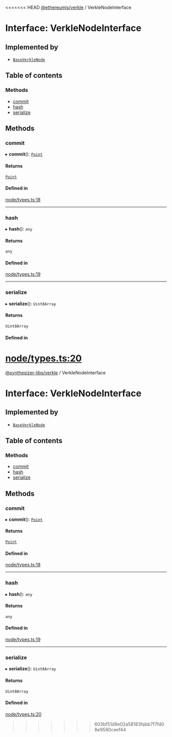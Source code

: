 <<<<<<< HEAD
[@ethereumjs/verkle](../README.md) / VerkleNodeInterface

# Interface: VerkleNodeInterface

## Implemented by

- [`BaseVerkleNode`](../classes/BaseVerkleNode.md)

## Table of contents

### Methods

- [commit](VerkleNodeInterface.md#commit)
- [hash](VerkleNodeInterface.md#hash)
- [serialize](VerkleNodeInterface.md#serialize)

## Methods

### commit

▸ **commit**(): [`Point`](Point.md)

#### Returns

[`Point`](Point.md)

#### Defined in

[node/types.ts:18](https://github.com/ethereumjs/ethereumjs-monorepo/blob/master/packages/verkle/src/node/types.ts#L18)

___

### hash

▸ **hash**(): `any`

#### Returns

`any`

#### Defined in

[node/types.ts:19](https://github.com/ethereumjs/ethereumjs-monorepo/blob/master/packages/verkle/src/node/types.ts#L19)

___

### serialize

▸ **serialize**(): `Uint8Array`

#### Returns

`Uint8Array`

#### Defined in

[node/types.ts:20](https://github.com/ethereumjs/ethereumjs-monorepo/blob/master/packages/verkle/src/node/types.ts#L20)
=======
[@synthesizer-libs/verkle](../README.md) / VerkleNodeInterface

# Interface: VerkleNodeInterface

## Implemented by

- [`BaseVerkleNode`](../classes/BaseVerkleNode.md)

## Table of contents

### Methods

- [commit](VerkleNodeInterface.md#commit)
- [hash](VerkleNodeInterface.md#hash)
- [serialize](VerkleNodeInterface.md#serialize)

## Methods

### commit

▸ **commit**(): [`Point`](Point.md)

#### Returns

[`Point`](Point.md)

#### Defined in

[node/types.ts:18](https://github.com/ethereumjs/ethereumjs-monorepo/blob/master/packages/verkle/src/node/types.ts#L18)

___

### hash

▸ **hash**(): `any`

#### Returns

`any`

#### Defined in

[node/types.ts:19](https://github.com/ethereumjs/ethereumjs-monorepo/blob/master/packages/verkle/src/node/types.ts#L19)

___

### serialize

▸ **serialize**(): `Uint8Array`

#### Returns

`Uint8Array`

#### Defined in

[node/types.ts:20](https://github.com/ethereumjs/ethereumjs-monorepo/blob/master/packages/verkle/src/node/types.ts#L20)
>>>>>>> 603bf51d9e02a58183fabb7f7fd08e9580ceef44
